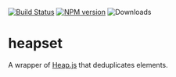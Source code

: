 [![Build Status](https://github.com/sarosia/heapset/workflows/CI/badge.svg)](https://github.com/sarosia/heapset/actions)
[![NPM version](https://badge.fury.io/js/heapset.svg)](https://www.npmjs.com/package/heapset)
![Downloads](https://img.shields.io/npm/dm/heapset.svg?style=flat)

# heapset

A wrapper of [Heap.js](https://github.com/qiao/heap.js#heapjs) that deduplicates elements.
